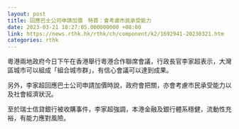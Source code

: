 ```yaml
---
layout: post
title: 回應巴士公司申請加價　特首：會考慮市民承受能力
date: 2023-03-21 18:27:05.000000000 +08:00
link: https://news.rthk.hk/rthk/ch/component/k2/1692941-20230321.htm
categories: rthk
---
```


粵港兩地政府今日下午在香港舉行粵港合作聯席會議，行政長官李家超表示，大灣區城市可以組成「組合城市群」，有信心會議可以達到成果。

另外，李家超回應巴士公司申請加價時說，政府會把關，亦會考慮市民承受能力以及社會經濟狀況。 

至於瑞士信貸銀行被收購事件，李家超強調，本港金融及銀行體系穩健，流動性充裕，有能力應對風險。
